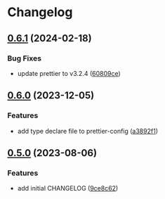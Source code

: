 # Changelog

## [0.6.1](https://github.com/nozomiishii/configs/compare/@nozomiishii/prettier-config-v0.6.0...@nozomiishii/prettier-config-v0.6.1) (2024-02-18)

### Bug Fixes

- update prettier to v3.2.4 ([60809ce](https://github.com/nozomiishii/configs/commit/60809ce6684cb834633017eb27a95c010c8ca2f1))

## [0.6.0](https://github.com/nozomiishii/configs/compare/@nozomiishii/prettier-config-v0.5.0...@nozomiishii/prettier-config-v0.6.0) (2023-12-05)

### Features

- add type declare file to prettier-config ([a3892f1](https://github.com/nozomiishii/configs/commit/a3892f13a71179c41adb05494645f1e0e9178faf))

## [0.5.0](https://github.com/nozomiishii/configs/compare/@nozomiishii/prettier-config-v0.4.0...@nozomiishii/prettier-config-v0.5.0) (2023-08-06)

### Features

- add initial CHANGELOG ([9ce8c62](https://github.com/nozomiishii/configs/commit/9ce8c62626daccb52d6855312820188fbb069a18))
